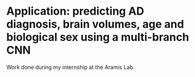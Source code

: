 # Application:  predicting AD diagnosis, brain volumes, age and biological sex using a multi-branch CNN

Work done during my internship at the Aramis Lab.
